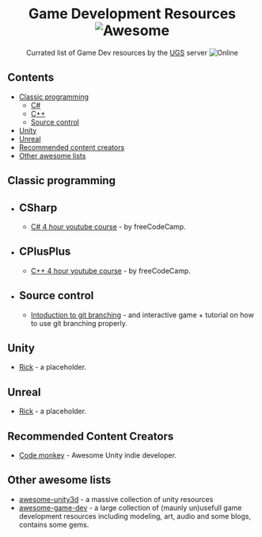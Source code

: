 <div align="center">

# Game Development Resources ![Awesome](https://awesome.re/badge.svg)


Currated list of Game Dev resources by the [UGS](https://discord.gg/m7YdX3nbRt) server ![Online](https://img.shields.io/discord/860716173631946772?style=plastic)

</div>


## Contents

- [Classic programming](#classic-programming)
    - [C#](#csharp)
    - [C++](#cplusplus)
    - [Source control](#source-control)
- [Unity](#unity)
- [Unreal](#unreal)
- [Recommended content creators](#recommended-content-creators)
- [Other awesome lists](#other-awesome-lists)
<!-- CONTENT -->

## Classic programming
* ## CSharp
    - [C# 4 hour youtube course](https://www.youtube.com/watch?v=GhQdlIFylQ8) - by freeCodeCamp.
* ## CPlusPlus
    - [C++ 4 hour youtube course](https://www.youtube.com/watch?v=vLnPwxZdW4Y) - by freeCodeCamp.
* ## Source control
    - [Intoduction to git branching](https://learngitbranching.js.org/) - and interactive game + tutorial on how to use git branching properly.

## Unity

- [Rick](https://www.youtube.com/watch?v=dQw4w9WgXcQ) - a placeholder.

## Unreal

- [Rick](https://www.youtube.com/watch?v=dQw4w9WgXcQ) - a placeholder.

## Recommended Content Creators

* [Code monkey](https://www.youtube.com/c/CodeMonkeyUnity) - Awesome Unity indie developer.


## Other awesome lists

* [awesome-unity3d](https://github.com/insthync/awesome-unity3d) - a massive collection of unity resources
* [awesome-game-dev](https://github.com/mbrukman/awesome-game-dev) - a large collection of (maunly un)usefull game development resources including modeling, art, audio and some blogs, contains some gems.

